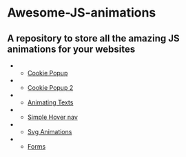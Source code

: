 # Awesome-JS-animations

## A repository to store all the amazing JS animations for your websites

- - [Cookie Popup](Cookies)
- - [Cookie Popup 2](https://github.com/Ghat0tkach/Scrimba-Frontend/tree/main/Cookiepage)
- - [Animating Texts](https://github.com/Ghat0tkach/Awesome-JS-animations/tree/main/Animating%20Text)
- - [Simple Hover nav](https://github.com/Ghat0tkach/Awesome-JS-animations/tree/main/Simple%20Hover)
- - [Svg Animations](Micro-animations)
- - [Forms](Forms)